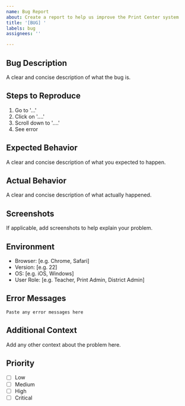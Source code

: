 ```yaml
---
name: Bug Report
about: Create a report to help us improve the Print Center system
title: '[BUG] '
labels: bug
assignees: ''

---
```


## Bug Description
A clear and concise description of what the bug is.

## Steps to Reproduce
1. Go to '...'
2. Click on '....'
3. Scroll down to '....'
4. See error

## Expected Behavior
A clear and concise description of what you expected to happen.

## Actual Behavior
A clear and concise description of what actually happened.

## Screenshots
If applicable, add screenshots to help explain your problem.

## Environment
- Browser: [e.g. Chrome, Safari]
- Version: [e.g. 22]
- OS: [e.g. iOS, Windows]
- User Role: [e.g. Teacher, Print Admin, District Admin]

## Error Messages
```
Paste any error messages here
```

## Additional Context
Add any other context about the problem here.

## Priority
- [ ] Low
- [ ] Medium
- [ ] High
- [ ] Critical